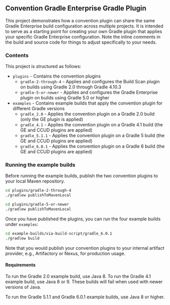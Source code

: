 ## Convention Gradle Enterprise Gradle Plugin

This project demonstrates how a convention plugin can share the same Gradle Enterprise build configuration across multiple projects. It 
is intended to serve as a starting point for creating your own Gradle plugin that applies your specific Gradle Enterprise configuration. Note
the inline comments in the build and source code for things to adjust specifically to your needs.

### Contents

This project is structured as follows:

  * `plugins` - Contains the convention plugins
    * `gradle-2-through-4` - Applies and configures the Build Scan plugin on builds using Gradle 2.0 through Gradle 4.10.3
    * `gradle-5-or-newer` - Applies and configures the Gradle Enterprise plugin on builds using Gradle 5.0 or higher
  * `examples` - Contains example builds that apply the convention plugin for different Gradle versions
    * `gradle_2.0` - Applies the convention plugin on a Gradle 2.0 build (only the GE plugin is applied)
    * `gradle_4.1` - Applies the convention plugin on a Gradle 4.1 build (the GE and CCUD plugins are applied)
    * `gradle_5.1.1` - Applies the convention plugin on a Gradle 5 build (the GE and CCUD plugins are applied)
    * `gradle_6.0.1` - Applies the convention plugin on a Gradle 6 build (the GE and CCUD plugins are applied)

### Running the example builds

Before running the example builds, publish the two convention plugins to your local Maven repository.

```bash
cd plugins/gradle-2-through-4
./gradlew publishToMavenLocal

cd plugins/gradle-5-or-newer
./gradlew publishToMavenLocal
```

Once you have published the plugins, you can run the four example builds under `examples`:

```bash
cd example-builds/via-build-script/gradle_6.0.1
./gradlew build
```

Note that you would publish your convention plugins to your internal artifact provider, e.g., Artifactory or Nexus, for production usage.

#### Requirements

To run the Gradle 2.0 example build, use Java 8. To run the Gradle 4.1 example build, use Java 8 or 9. These builds will fail when used with newer versions of Java.

To run the Gradle 5.1.1 and Gradle 6.0.1 example builds, use Java 8 or higher.
